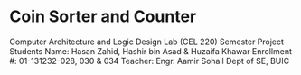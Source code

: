 # Coin Sorter and Counter
Computer Architecture and Logic Design Lab (CEL 220) Semester Project
Students Name: Hasan Zahid, Hashir bin Asad & Huzaifa Khawar
Enrollment #: 01-131232-028, 030 & 034
Teacher: Engr. Aamir Sohail
Dept of SE, BUIC
